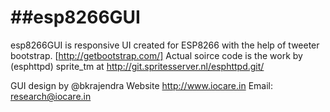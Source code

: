 ##esp8266GUI
==========

esp8266GUI is responsive UI created for ESP8266 with the help of tweeter bootstrap. [http://getbootstrap.com/]
Actual soirce code is the work by (esphttpd) sprite_tm at http://git.spritesserver.nl/esphttpd.git/

GUI design by @bkrajendra
Website http://www.iocare.in
Email: research@iocare.in
